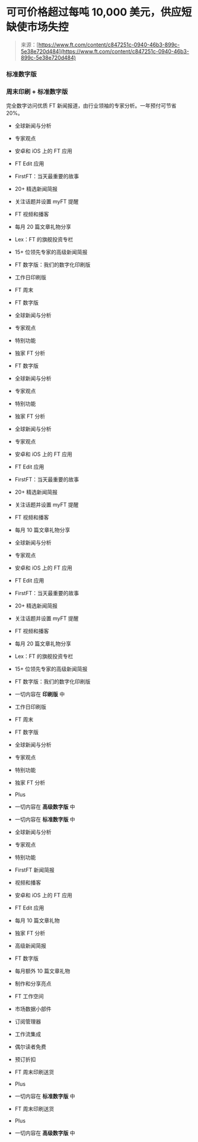 <!--yml

类别：未分类

日期：2024-05-29 12:42:37

-->

# 可可价格超过每吨 10,000 美元，供应短缺使市场失控

> 来源：[https://www.ft.com/content/c847251c-0940-46b3-899c-5e38e720d484](https://www.ft.com/content/c847251c-0940-46b3-899c-5e38e720d484)

### 标准数字版

### 周末印刷 + 标准数字版

完全数字访问优质 FT 新闻报道，由行业领袖的专家分析。一年预付可节省 20%。

+   全球新闻与分析

+   专家观点

+   安卓和 iOS 上的 FT 应用

+   FT Edit 应用

+   FirstFT：当天最重要的故事

+   20+ 精选新闻简报

+   关注话题并设置 myFT 提醒

+   FT 视频和播客

+   每月 20 篇文章礼物分享

+   Lex：FT 的旗舰投资专栏

+   15+ 位领先专家的高级新闻简报

+   FT 数字版：我们的数字化印刷版

+   工作日印刷版

+   FT 周末

+   FT 数字版

+   全球新闻与分析

+   专家观点

+   特别功能

+   独家 FT 分析

+   FT 数字版

+   全球新闻与分析

+   专家观点

+   特别功能

+   独家 FT 分析

+   全球新闻与分析

+   专家观点

+   安卓和 iOS 上的 FT 应用

+   FT Edit 应用

+   FirstFT：当天最重要的故事

+   20+ 精选新闻简报

+   关注话题并设置 myFT 提醒

+   FT 视频和播客

+   每月 10 篇文章礼物分享

+   全球新闻与分析

+   专家观点

+   安卓和 iOS 上的 FT 应用

+   FT Edit 应用

+   FirstFT：当天最重要的故事

+   20+ 精选新闻简报

+   关注话题并设置 myFT 提醒

+   FT 视频和播客

+   每月 20 篇文章礼物分享

+   Lex：FT 的旗舰投资专栏

+   15+ 位领先专家的高级新闻简报

+   FT 数字版：我们的数字化印刷版

+   一切内容在 **印刷版** 中

+   工作日印刷版

+   FT 周末

+   FT 数字版

+   全球新闻与分析

+   专家观点

+   特别功能

+   独家 FT 分析

+   Plus

+   一切内容在 **高级数字版** 中

+   一切内容在 **标准数字版** 中

+   全球新闻与分析

+   专家观点

+   特别功能

+   FirstFT 新闻简报

+   视频和播客

+   安卓和 iOS 上的 FT 应用

+   FT Edit 应用

+   每月 10 篇文章礼物

+   独家 FT 分析

+   高级新闻简报

+   FT 数字版

+   每月额外 10 篇文章礼物

+   制作和分享亮点

+   FT 工作空间

+   市场数据小部件

+   订阅管理器

+   工作流集成

+   偶尔读者免费

+   预订折扣

+   FT 周末印刷送货

+   Plus

+   一切内容在 **标准数字版** 中

+   FT 周末印刷送货

+   Plus

+   一切内容在 **高级数字版** 中
